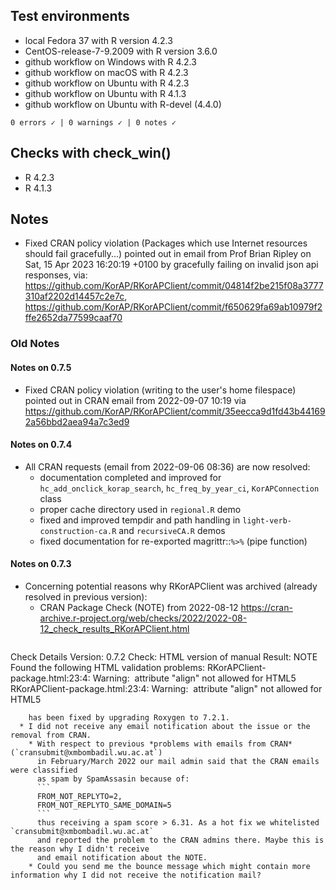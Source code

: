 ## Test environments

* local Fedora 37 with R version 4.2.3
* CentOS-release-7-9.2009 with R version 3.6.0
* github workflow on Windows with R 4.2.3
* github workflow on macOS with R 4.2.3
* github workflow on Ubuntu with R 4.2.3
* github workflow on Ubuntu with R 4.1.3
* github workflow on Ubuntu with R-devel (4.4.0)

```
0 errors ✓ | 0 warnings ✓ | 0 notes ✓
```

## Checks with check_win()

* R 4.2.3
* R 4.1.3

## Notes

* Fixed CRAN policy violation (Packages which use Internet resources should fail gracefully...)
  pointed out in email from Prof Brian Ripley on Sat, 15 Apr 2023 16:20:19 +0100
  by gracefully failing on invalid json api responses, via:
  <https://github.com/KorAP/RKorAPClient/commit/04814f2be215f08a3777310af2202d14457c2e7c>,
  <https://github.com/KorAP/RKorAPClient/commit/f650629fa69ab10979f2ffe2652da77599caaf70>

### Old Notes

#### Notes on 0.7.5

* Fixed CRAN policy violation (writing to the user's home filespace) pointed out
  in CRAN email from 2022-09-07 10:19 via
  <https://github.com/KorAP/RKorAPClient/commit/35eecca9d1fd43b441692a56bbd2aea94a7c3ed9>

#### Notes on 0.7.4

* All CRAN requests (email from 2022-09-06 08:36) are now resolved:
  * documentation completed and improved for `hc_add_onclick_korap_search`, `hc_freq_by_year_ci`, `KorAPConnection` class
  * proper cache directory used in `regional.R` demo
  * fixed and improved tempdir and path handling in `light-verb-construction-ca.R` and `recursiveCA.R` demos
  * fixed documentation for re-exported magrittr::`%>%` (pipe function)

#### Notes on 0.7.3

* Concerning potential reasons why RKorAPClient was archived (already resolved in previous version):
  * CRAN Package Check (NOTE) from 2022-08-12         <https://cran-archive.r-project.org/web/checks/2022/2022-08-12_check_results_RKorAPClient.html>
  ```
Check Details
Version: 0.7.2
Check: HTML version of manual
Result: NOTE
    Found the following HTML validation problems:
    RKorAPClient-package.html:23:4: Warning: <img> attribute "align" not allowed for HTML5
    RKorAPClient-package.html:23:4: Warning: <img> attribute "align" not allowed for HTML5
```
    has been fixed by upgrading Roxygen to 7.2.1.
  * I did not receive any email notification about the issue or the removal from CRAN.
    * With respect to previous *problems with emails from CRAN* (`cransubmit@xmbombadil.wu.ac.at`)
      in February/March 2022 our mail admin said that the CRAN emails were classified
      as spam by SpamAssasin because of:
      ```
      FROM_NOT_REPLYTO=2,
      FROM_NOT_REPLYTO_SAME_DOMAIN=5
      ```
      thus receiving a spam score > 6.31. As a hot fix we whitelisted `cransubmit@xmbombadil.wu.ac.at`
      and reported the problem to the CRAN admins there. Maybe this is the reason why I didn't receive
      and email notification about the NOTE.
    * Could you send me the bounce message which might contain more information why I did not receive the notification mail?
